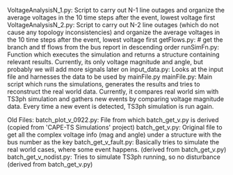 VoltageAnalysisN_1.py: Script to carry out N-1 line outages and organize the average voltages in the 10 time steps after the event, lowest voltage first
VoltageAnalysisN_2.py: Script to carry out N-2 line outages (which do not cause any topology inconsistencies) 
and organize the average voltages in the 10 time steps after the event, lowest voltage first
getFlows.py: # get the branch and tf flows from the bus report in descending order
runSimFn.py: Function which executes the simulation and returns a structure containing relevant results. Currently, its only voltage magnitude and angle, but probably we will add more signals
later on
input_data.py: Looks at the input file and harnesses the data to be used by mainFile.py
mainFile.py: Main script which runs the simulations, generates the results and tries to reconstruct the real world data. Currently, it compares real world sim with TS3ph simulation and gathers new 
events by comparing voltage magnitude data. Every time a new event is detected, TS3ph simulation is run again.

Old Files:
batch_plot_v_0922.py: File from which batch_get_v.py is derived (copied from 'CAPE-TS Simulations' project)
batch_get_v.py: Original file to get all the complex voltage info (mag and angle) under a structure with the bus number as the key
batch_get_v_fault.py: Basically tries to simulate the real world cases, where some event happens. (derived from batch_get_v.py)
batch_get_v_nodist.py: Tries to simulate TS3ph running, so no disturbance (derived from batch_get_v.py)
